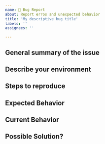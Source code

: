```yaml
---
name: 🐛 Bug Report
about: Report erros and unexpected behavior
title: 'My descriptive bug title'
labels: ''
assignees: ''

---
```


<!--

Thank you for using Pester and taking the time to report this issue!

Please be aware that Pester version 3.4.0 - which is shipped with Windows 10 and Windows Server 2016 - is not supported anymore.

- Please update Pester and retest your code before submitting a bug report. See [Installation and update guide](https://pester.dev/docs/introduction/installation).
- Search for existing issues.
- Pester 5 introduced breaking changes and some features were removed or are not yet migrated. See [Breaking changes](https://github.com/pester/Pester#breaking-changes)

-->

## General summary of the issue


## Describe your environment

<!-- Please provide the output of a code provided below.

Operating System, Pester version, and PowerShell version:

$bugReport = &{
    $p = Get-Command Invoke-Pester | Select-Object -ExpandProperty Module
    "Pester version     : " + $p.Version + " " + $p.Path
    "PowerShell version : " + $PSVersionTable.PSVersion
    "OS version         : " + [System.Environment]::OSVersion.VersionString
}
$bugReport
$bugReport | clip
-->

## Steps to reproduce

<!-- Provide steps and/or sample code to reproduce the issue.

Try to make it as concise as possible, removing irrelevant steps/code and providing sample data where possible. This will enable us to help you faster.

Tip: Placing Powershell code in a codeblock like below makes it more readable.

```powershell
    #My code
```
-->

## Expected Behavior

<!-- A clear and concise description of what you expected to happen. -->

## Current Behavior

<!-- What happens instead of the expected behavior.. -->

## Possible Solution?

<!-- Have a solution in mind?

Bug fix pull requests are always welcome. See https://pester.dev/docs/contributing/introduction has detailed instructions on how to contribute.

-->